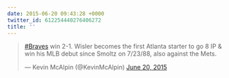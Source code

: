 ```yaml
---
date: 2015-06-20 09:43:28 +0000
twitter_id: 612254440276406272
title: ''
---
```


<blockquote class="twitter-tweet"><p lang="en" dir="ltr"><a href="https://twitter.com/hashtag/Braves?src=hash&amp;ref_src=twsrc%5Etfw">#Braves</a> win 2-1. Wisler becomes the first Atlanta starter to go 8 IP &amp; win his MLB debut since Smoltz on 7/23/88, also against the Mets.</p>&mdash; Kevin McAlpin (@KevinMcAlpin) <a href="https://twitter.com/KevinMcAlpin/status/612078655724982273?ref_src=twsrc%5Etfw">June 20, 2015</a></blockquote>
<script async src="https://platform.twitter.com/widgets.js" charset="utf-8"></script>
